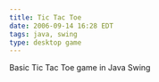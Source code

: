 ```yaml
---
title: Tic Tac Toe
date: 2006-09-14 16:28 EDT
tags: java, swing
type: desktop game
---
```


Basic Tic Tac Toe game in Java Swing
